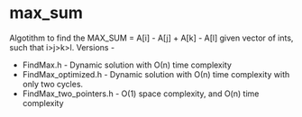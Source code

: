 # max_sum
Algotithm to find the MAX_SUM  = A[i] - A[j] + A[k] - A[l] given vector of ints,
such that i>j>k>l.
Versions -
  - FindMax.h - Dynamic solution with О(n) time complexity
  - FindMax_optimized.h - Dynamic solution with О(n) time complexity with only two cycles.
  - FindMax_two_pointers.h - O(1) space complexity, and O(n) time complexity


